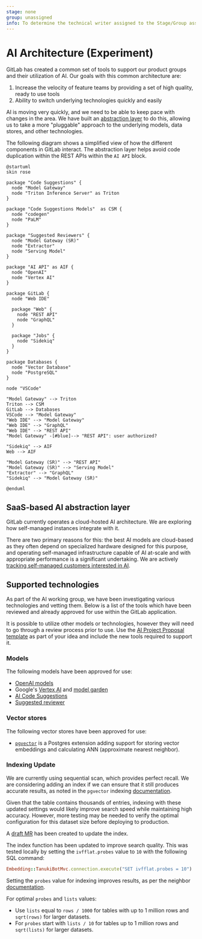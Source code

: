 ```yaml
---
stage: none
group: unassigned
info: To determine the technical writer assigned to the Stage/Group associated with this page, see https://about.gitlab.com/handbook/product/ux/technical-writing/#assignments
---
```


# AI Architecture (Experiment)

GitLab has created a common set of tools to support our product groups and their utilization of AI. Our goals with this common architecture are:

1. Increase the velocity of feature teams by providing a set of high quality, ready to use tools
1. Ability to switch underlying technologies quickly and easily

AI is moving very quickly, and we need to be able to keep pace with changes in the area. We have built an [abstraction layer](../../ee/development/ai_features.md) to do this, allowing us to take a more "pluggable" approach to the underlying models, data stores, and other technologies.

The following diagram shows a simplified view of how the different components in GitLab interact. The abstraction layer helps avoid code duplication within the REST APIs within the `AI API` block.

```plantuml
@startuml
skin rose

package "Code Suggestions" {
  node "Model Gateway"
  node "Triton Inference Server" as Triton
}

package "Code Suggestions Models"  as CSM {
  node "codegen"
  node "PaLM"
}

package "Suggested Reviewers" {
  node "Model Gateway (SR)"
  node "Extractor"
  node "Serving Model"
}

package "AI API" as AIF {
  node "OpenAI"
  node "Vertex AI"
}

package GitLab {
  node "Web IDE"

  package "Web" {
    node "REST API"
    node "GraphQL"
  }

  package "Jobs" {
    node "Sidekiq"
  }
}

package Databases {
  node "Vector Database"
  node "PostgreSQL"
}

node "VSCode"

"Model Gateway" --> Triton
Triton --> CSM
GitLab --> Databases
VSCode --> "Model Gateway"
"Web IDE" --> "Model Gateway"
"Web IDE" --> "GraphQL"
"Web IDE" --> "REST API"
"Model Gateway" -[#blue]--> "REST API": user authorized?

"Sidekiq" --> AIF
Web --> AIF

"Model Gateway (SR)" --> "REST API"
"Model Gateway (SR)" --> "Serving Model"
"Extractor" --> "GraphQL"
"Sidekiq" --> "Model Gateway (SR)"

@enduml
```

## SaaS-based AI abstraction layer

GitLab currently operates a cloud-hosted AI architecture. We are exploring how self-managed instances integrate with it.

There are two primary reasons for this: the best AI models are cloud-based as they often depend on specialized hardware designed for this purpose, and operating self-managed infrastructure capable of AI at-scale and with appropriate performance is a significant undertaking. We are actively [tracking self-managed customers interested in AI](https://gitlab.com/gitlab-org/gitlab/-/issues/409183).

## Supported technologies

As part of the AI working group, we have been investigating various technologies and vetting them. Below is a list of the tools which have been reviewed and already approved for use within the GitLab application.

It is possible to utilize other models or technologies, however they will need to go through a review process prior to use. Use the [AI Project Proposal template](https://gitlab.com/gitlab-org/gitlab/-/issues/new?issuable_template=AI%20Project%20Proposal) as part of your idea and include the new tools required to support it.

### Models

The following models have been approved for use:

- [OpenAI models](https://platform.openai.com/docs/models)
- Google's [Vertex AI](https://cloud.google.com/vertex-ai) and [model garden](https://cloud.google.com/model-garden)
- [AI Code Suggestions](https://gitlab.com/gitlab-org/modelops/applied-ml/code-suggestions/ai-assist/-/tree/main)
- [Suggested reviewer](https://gitlab.com/gitlab-org/modelops/applied-ml/applied-ml-updates/-/issues/10)

### Vector stores

The following vector stores have been approved for use:

- [`pgvector`](https://github.com/pgvector/pgvector) is a Postgres extension adding support for storing vector embeddings and calculating ANN (approximate nearest neighbor).

### Indexing Update

We are currently using sequential scan, which provides perfect recall. We are considering adding an index if we can ensure that it still produces accurate results, as noted in the `pgvector` indexing [documentation](https://github.com/pgvector/pgvector#indexing).

Given that the table contains thousands of entries, indexing with these updated settings would likely improve search speed while maintaining high accuracy. However, more testing may be needed to verify the optimal configuration for this dataset size before deploying to production.

A [draft MR](https://gitlab.com/gitlab-org/gitlab/-/merge_requests/122035) has been created to update the index.

The index function has been updated to improve search quality. This was tested locally by setting the `ivfflat.probes` value to `10` with the following SQL command:

```ruby
Embedding::TanukiBotMvc.connection.execute("SET ivfflat.probes = 10")
```

Setting the `probes` value for indexing improves results, as per the neighbor [documentation](https://github.com/ankane/neighbor#indexing).

For optimal `probes` and `lists` values:

- Use `lists` equal to `rows / 1000` for tables with up to 1 million rows and `sqrt(rows)` for larger datasets.
- For `probes` start with `lists / 10` for tables up to 1 million rows and `sqrt(lists)` for larger datasets.
